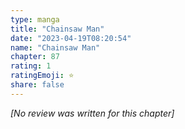 ```yaml
---
type: manga
title: "Chainsaw Man"
date: "2023-04-19T08:20:54"
name: "Chainsaw Man"
chapter: 87
rating: 1
ratingEmoji: ⭐️
share: false
---
```


*[No review was written for this chapter]*
